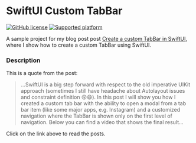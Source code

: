 # SwiftUI Custom TabBar

[![GitHub license](https://img.shields.io/badge/license-MIT-blue.svg)](https://raw.githubusercontent.com/chicio/SwiftUI-CustomTabBar/master/LICENSE.md)
[![Supported platform](https://img.shields.io/badge/platforms-iOS-orange.svg)](https://img.shields.io/badge/platforms-iOS-orange.svg)

A sample project for my blog post post [Create a custom TabBar in SwiftUI](https://www.fabrizioduroni.it/2020/03/06/custom-tabbar-swiftui.html), where I show how to create a custom TabBar using SwiftUI. 

### Description

This is a quote from the post:

> ...SwiftUI is a big step forward with respect to the old imperative UIKit approach (sometimes I still have headache about Autolayout issues and constraint definition :astonished::smile:). In this post I will show you how I created a custom tab bar with the ability to open a modal from a tab bar item (like some major apps, e.g. Instagram) and a customized navigation where the TabBar is shown only on the first level of navigation. Below you can find a video that shows the final result...

Click on the link above to read the posts.
